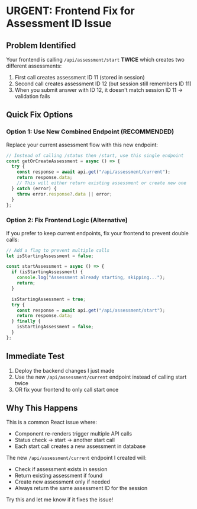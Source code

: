 # URGENT: Frontend Fix for Assessment ID Issue

## Problem Identified

Your frontend is calling `/api/assessment/start` **TWICE** which creates two different assessments:

1. First call creates assessment ID 11 (stored in session)
2. Second call creates assessment ID 12 (but session still remembers ID 11)
3. When you submit answer with ID 12, it doesn't match session ID 11 → validation fails

## Quick Fix Options

### Option 1: Use New Combined Endpoint (RECOMMENDED)

Replace your current assessment flow with this new endpoint:

```javascript
// Instead of calling /status then /start, use this single endpoint
const getOrCreateAssessment = async () => {
  try {
    const response = await api.get("/api/assessment/current");
    return response.data;
    // This will either return existing assessment or create new one
  } catch (error) {
    throw error.response?.data || error;
  }
};
```

### Option 2: Fix Frontend Logic (Alternative)

If you prefer to keep current endpoints, fix your frontend to prevent double calls:

```javascript
// Add a flag to prevent multiple calls
let isStartingAssessment = false;

const startAssessment = async () => {
  if (isStartingAssessment) {
    console.log("Assessment already starting, skipping...");
    return;
  }

  isStartingAssessment = true;
  try {
    const response = await api.get("/api/assessment/start");
    return response.data;
  } finally {
    isStartingAssessment = false;
  }
};
```

## Immediate Test

1. Deploy the backend changes I just made
2. Use the new `/api/assessment/current` endpoint instead of calling start twice
3. OR fix your frontend to only call start once

## Why This Happens

This is a common React issue where:

- Component re-renders trigger multiple API calls
- Status check → start → another start call
- Each start call creates a new assessment in database

The new `/api/assessment/current` endpoint I created will:

- Check if assessment exists in session
- Return existing assessment if found
- Create new assessment only if needed
- Always return the same assessment ID for the session

Try this and let me know if it fixes the issue!
